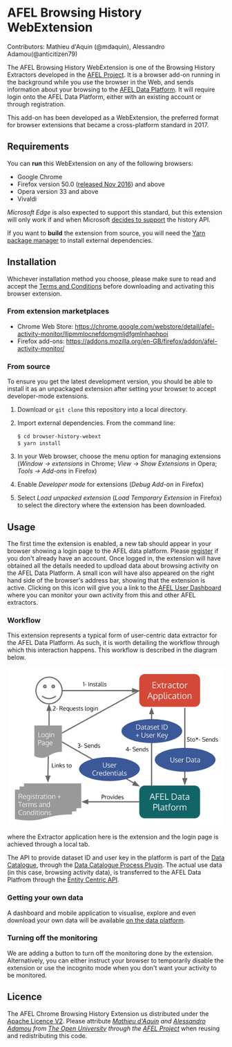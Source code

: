 # AFEL Browsing History WebExtension
Contributors: Mathieu d'Aquin (@mdaquin), Alessandro Adamou(@anticitizen79)

The AFEL Browsing History WebExtension is one of the Browsing History Extractors developed in the [AFEL Project](http://afel-project.eu). It is a browser add-on running in the background while you use the browser in the Web, and sends information about your browsing to the [AFEL Data Platform](http://data.afel-project.eu). It will require login onto the AFEL Data Platform, either with an existing account or through registration.

This add-on has been developed as a WebExtension, the preferred format for browser extensions that became a cross-platform standard in 2017.

## Requirements

You can __run__ this WebExtension on any of the following browsers:
- Google Chrome
- Firefox version 50.0 ([released Nov 2016](https://wiki.mozilla.org/RapidRelease/Calendar)) and above
- Opera version 33 and above
- Vivaldi

_Microsoft Edge_ is also expected to support this standard, but this extension will only work if and when Microsoft [decides to support](https://docs.microsoft.com/en-us/microsoft-edge/extensions/api-support/extension-api-roadmap) the history API.

If you want to __build__ the extension from source, you will need the [Yarn package manager](https://yarnpkg.com) to install external dependencies.

## Installation 

Whichever installation method you choose, please make sure to read and accept the [Terms and Conditions](http://data.afel-project.eu/catalogue/index.php/terms-browsing/) before downloading and activating this browser extension.

### From extension marketplaces
- Chrome Web Store: https://chrome.google.com/webstore/detail/afel-activity-monitor/llipmmlocnefdomgmljdfgmlnhaphpoi
- Firefox add-ons: https://addons.mozilla.org/en-GB/firefox/addon/afel-activity-monitor/

### From source
To ensure you get the latest development version, you should be able to install it as an unpackaged extension after setting your browser to accept developer-mode extensions.

1. Download or `git clone` this repository into a local directory.
2. Import external dependencies. From the command line:

       $ cd browser-history-webext
       $ yarn install
3. In your Web browser, choose the menu option for managing extensions (_Window &rarr; extensions_ in Chrome; _View &rarr; Show Extensions_ in Opera; _Tools &rarr; Add-ons_ in Firefox)
4. Enable _Developer mode_ for extensions (_Debug Add-on_ in Firefox)
5. Select _Load unpacked extension_ (_Load Temporary Extension_ in Firefox) to select the directory where the extension has been downloaded.


## Usage
The first time the extension is enabled, a new tab should appear in your browser showing a login page to the AFEL data platform. Please [register](http://data.afel-project.eu/catalogue/wp-login.php?action=register) if you don't already have an account. Once logged in, the extension will have obtained all the details needed to updload data about browsing activity on the AFEL Data Platform. A small icon will have also appeared on the right hand side of the browser's address bar, showing that the extension is active. Clicking on this icon will give you a link to the [AFEL User Dashboard](http://data.afel-project.eu/catalogue/index.php/user-dashboard/) where you can monitor your own activity from this and other AFEL extractors.

### Workflow

This extension represents a typical form of user-centric data extractor for the AFEL Data Platform. As such, it is worth detailing the workflow through which this interaction happens. This workflow is described in the diagram below.

![AFEL Browsing History Extension workflow](doc/workflow.png "AFEL Browsing History Extension")

where the Extractor application here is the extension and the login page is achieved through a local tab.

The API to provide dataset ID and user key in the platform is part of the [Data Catalogue](https://github.com/afel-project/datahub-catalogue), through the [Data Catalogue Process Plugin](https://github.com/afel-project/data-catalogue-process-wordpress). The actual use data (in this case, browsing activity data), is transferred to the AFEL Data Platfrom through the [Entity Centric API](https://github.com/afel-project/entity-centric-api).

### Getting your own data

A dashboard and mobile application to visualise, explore and even download your own data will be available [on the data platform](http://data.afel-project.eu/catalogue/user-dashboard/).

### Turning off the monitoring

We are adding a button to turn off the monitoring done by the extension. Alternatively, you can either instruct your browser to temporarily disable the extension or use the incognito mode when you don't want your activity to be monitored.

## Licence 
The AFEL Chrome Browsing History Extension us distributed under the [Apache Licence V2](https://www.apache.org/licenses/LICENSE-2.0). Please attribute *[Mathieu d'Aquin](http://mdaquin.net) and [Alessandro Adamou](http://kmi.open.ac.uk/people/member/alessandro-adamou) from [The Open University](http://www.open.ac.uk) through the [AFEL Project](http://afel-project.eu)* when reusing and redistributing this code.
